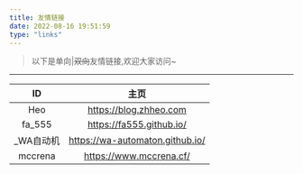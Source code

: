 ```yaml
---
title: 友情链接
date: 2022-08-16 19:51:59
type: "links"
---
```

> 以下是单向|~~双向~~友情链接,欢迎大家访问~
---
ID|主页
:--:|:--:
Heo|https://blog.zhheo.com
fa_555|https://fa555.github.io/
_WA自动机|https://wa-automaton.github.io/
mccrena|https://www.mccrena.cf/